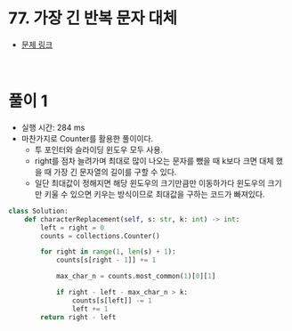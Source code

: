 # 77. 가장 긴 반복 문자 대체

- [문제 링크](https://leetcode.com/problems/longest-repeating-character-replacement/)

<br>

# 풀이 1

- 실행 시간: 284 ms
- 마찬가지로 Counter를 활용한 풀이이다.
  - 투 포인터와 슬라이딩 윈도우 모두 사용.
  - right를 점차 늘려가며 최대로 많이 나오는 문자를 뺐을 때 k보다 크면 대체 했을 때 가장 긴 문자열의 길이를 구할 수 있다.
  - 일단 최대값이 정해지면 해당 윈도우의 크기만큼만 이동하가다 윈도우의 크기만 키울 수 있으면 키우는 방식이므로 최대값을 구하는 코드가 빠져있다.

```python
class Solution:
    def characterReplacement(self, s: str, k: int) -> int:
        left = right = 0
        counts = collections.Counter()

        for right in range(1, len(s) + 1):
            counts[s[right - 1]] += 1

            max_char_n = counts.most_common(1)[0][1]

            if right - left - max_char_n > k:
                counts[s[left]] -= 1
                left += 1
        return right - left
```
